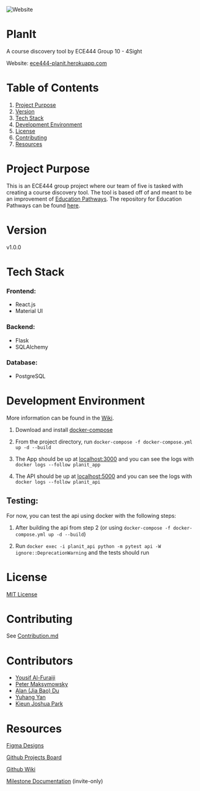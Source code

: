 ![Website](https://img.shields.io/website?url=https%3A%2F%2Fece444-planit.herokuapp.com%2Fapi%2Fstatus)
# PlanIt 
A course discovery tool by ECE444 Group 10 - 4Sight

Website: [ece444-planit.herokuapp.com](https://ece444-planit.herokuapp.com/)

# Table of Contents

1. [Project Purpose](#project-purpose)
2. [Version](#version)
3. [Tech Stack](#tech-stack)
4. [Development Environment](#development-environment)
5. [License](#license)
6. [Contributing](#contributing)
7. [Resources](#resources)

# Project Purpose
This is an ECE444 group project where our team of five is tasked with creating a course discovery tool. The tool is based off of and meant to be an improvement of [Education Pathways](https://educationpathways.herokuapp.com/). The repository for Education Pathways can be found [here](https://github.com/nelaturuk/education_pathways).

# Version

v1.0.0

# Tech Stack

### Frontend:
- React.js
- Material UI

### Backend:
- Flask
- SQLAlchemy

### Database:
- PostgreSQL

# Development Environment

More information can be found in the [Wiki](https://github.com/ECE444-2021Fall/project1-education-pathways-group-10-4sight/wiki#developer-commands).

1. Download and install [docker-compose](https://docs.docker.com/compose/install/#install-compose)

2. From the project directory, run `docker-compose -f docker-compose.yml up -d --build`

3. The App should be up at [localhost:3000](http://localhost:3000) and you can see the logs with `docker logs --follow planit_app`

4. The API should be up at [localhost:5000](http://localhost:5000) and you can see the logs with `docker logs --follow planit_api`

## Testing:

For now, you can test the api using docker with the following steps:

1. After building the api from step 2 (or using `docker-compose -f docker-compose.yml up -d --build`)

2. Run `docker exec -i planit_api python -m pytest api -W ignore::DeprecationWarning` and the tests should run 

# License

[MIT License](http://choosealicense.com/licenses/mit/)

# Contributing

See [Contribution.md](./Contribution.md)

# Contributors

* [Yousif Al-Furaiji](https://github.com/YousifAlfuraiji)
* [Peter Maksymowsky](https://github.com/petermaksymo)
* [Alan (Jia Bao) Du](https://github.com/PomeloFruit)
* [Yuhang Yan](https://github.com/Hoowolf)
* [Kieun Joshua Park](https://github.com/kjoshuapark)

# Resources
[Figma Designs](https://www.figma.com/file/6ZOzNFenFQdGMGAuXnEQCc/PlanIt-Mockup?node-id=0%3A1)

[Github Projects Board](https://github.com/ECE444-2021Fall/project1-education-pathways-group-10-4sight/projects/1)

[Github Wiki](https://github.com/ECE444-2021Fall/project1-education-pathways-group-10-4sight/wiki)

[Milestone Documentation](https://utoronto-my.sharepoint.com/:f:/r/personal/peter_maksymowsky_mail_utoronto_ca/Documents/ECE444_F2021_group10?csf=1&web=1&e=PuLxtK) (invite-only)

